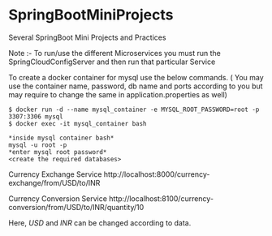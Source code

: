 # SpringBootMiniProjects
Several SpringBoot Mini Projects and Practices

Note :- To run/use the different Microservices you must run the SpringCloudConfigServer and then run that particular Service

To create a docker container for mysql use the below commands. ( You may use the container name, password, db name and ports according to you but may require to change the same in application.properties as well)

```
$ docker run -d --name mysql_container -e MYSQL_ROOT_PASSWORD=root -p 3307:3306 mysql
$ docker exec -it mysql_container bash

*inside mysql container bash*
mysql -u root -p
*enter mysql root password*
<create the required databases>
```

Currency Exchange Service
http://localhost:8000/currency-exchange/from/USD/to/INR

Currency Conversion Service
http://localhost:8100/currency-conversion/from/USD/to/INR/quantity/10

Here, *USD* and *INR* can be changed according to data.
